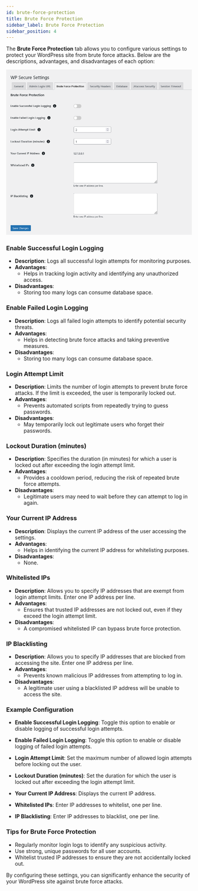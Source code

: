 ```yaml
---
id: brute-force-protection
title: Brute Force Protection
sidebar_label: Brute Force Protection
sidebar_position: 4
---
```




The **Brute Force Protection** tab allows you to configure various settings to protect your WordPress site from brute force attacks. Below are the descriptions, advantages, and disadvantages of each option:

![Brute Force Protection](./img/brute-force-protection.png)

### Enable Successful Login Logging
- **Description**: Logs all successful login attempts for monitoring purposes.
- **Advantages**:
  - Helps in tracking login activity and identifying any unauthorized access.
- **Disadvantages**:
  - Storing too many logs can consume database space.

### Enable Failed Login Logging
- **Description**: Logs all failed login attempts to identify potential security threats.
- **Advantages**:
  - Helps in detecting brute force attacks and taking preventive measures.
- **Disadvantages**:
  - Storing too many logs can consume database space.

### Login Attempt Limit
- **Description**: Limits the number of login attempts to prevent brute force attacks. If the limit is exceeded, the user is temporarily locked out.
- **Advantages**:
  - Prevents automated scripts from repeatedly trying to guess passwords.
- **Disadvantages**:
  - May temporarily lock out legitimate users who forget their passwords.

### Lockout Duration (minutes)
- **Description**: Specifies the duration (in minutes) for which a user is locked out after exceeding the login attempt limit.
- **Advantages**:
  - Provides a cooldown period, reducing the risk of repeated brute force attempts.
- **Disadvantages**:
  - Legitimate users may need to wait before they can attempt to log in again.

### Your Current IP Address
- **Description**: Displays the current IP address of the user accessing the settings.
- **Advantages**:
  - Helps in identifying the current IP address for whitelisting purposes.
- **Disadvantages**:
  - None.

### Whitelisted IPs
- **Description**: Allows you to specify IP addresses that are exempt from login attempt limits. Enter one IP address per line.
- **Advantages**:
  - Ensures that trusted IP addresses are not locked out, even if they exceed the login attempt limit.
- **Disadvantages**:
  - A compromised whitelisted IP can bypass brute force protection.

### IP Blacklisting
- **Description**: Allows you to specify IP addresses that are blocked from accessing the site. Enter one IP address per line.
- **Advantages**:
  - Prevents known malicious IP addresses from attempting to log in.
- **Disadvantages**:
  - A legitimate user using a blacklisted IP address will be unable to access the site.

### Example Configuration

- **Enable Successful Login Logging**: Toggle this option to enable or disable logging of successful login attempts.


- **Enable Failed Login Logging**: Toggle this option to enable or disable logging of failed login attempts.


- **Login Attempt Limit**: Set the maximum number of allowed login attempts before locking out the user.


- **Lockout Duration (minutes)**: Set the duration for which the user is locked out after exceeding the login attempt limit.


- **Your Current IP Address**: Displays the current IP address.


- **Whitelisted IPs**: Enter IP addresses to whitelist, one per line.


- **IP Blacklisting**: Enter IP addresses to blacklist, one per line.


### Tips for Brute Force Protection
- Regularly monitor login logs to identify any suspicious activity.
- Use strong, unique passwords for all user accounts.
- Whitelist trusted IP addresses to ensure they are not accidentally locked out.

By configuring these settings, you can significantly enhance the security of your WordPress site against brute force attacks.
